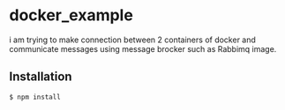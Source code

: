 # docker_example
i am trying to make connection between 2 containers of docker and communicate messages using message brocker such as Rabbimq image.
## Installation

```bash
$ npm install
```

